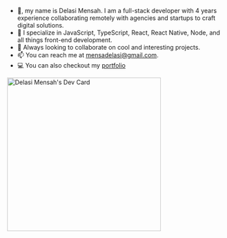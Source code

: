 - 👋, my name is Delasi Mensah. I am a full-stack developer with 4 years experience collaborating remotely with agencies and startups to craft digital solutions.
- 👀 I specialize in JavaScript, TypeScript, React, React Native, Node, and all things front-end development.
- 💞️ Always looking to collaborate on cool and interesting projects.
- 📫 You can reach me at mensadelasi@gmail.com.
- 💻 You can also checkout my [portfolio](https://delasimensah.com/)

<a href="https://app.daily.dev/_delasimensah3891185480476754158115353"><img src="https://api.daily.dev/devcards/v2/nbQsQhGk9aHSz2uPkP8Q7.png?r=5u5" width="356" alt="Delasi Mensah's Dev Card"/></a>

<!---
delasimensah/delasimensah is a ✨ special ✨ repository because its `README.md` (this file) appears on your GitHub profile.
You can click the Preview link to take a look at your changes.
--->
